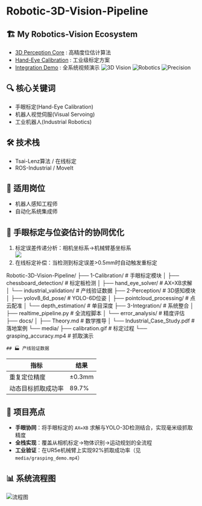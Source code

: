 
# Robotic-3D-Vision-Pipeline
## 🏗️ My Robotics-Vision Ecosystem
- [3D Perception Core](链接1) : 高精度位估计算法  
- [Hand-Eye Calibration](链接2) : 工业级标定方案  
- [Integration Demo](链接3) : 全系统视频演示
![3D Vision](https://img.shields.io/badge/3D_Vision-Expert-blue)
![Robotics](https://img.shields.io/badge/Robotics-Industrial-orange)
![Precision](https://img.shields.io/badge/Precision-0.1mm-brightgreen)
## 🔍 核心关键词  
- 手眼标定(Hand-Eye Calibration)  
- 机器人视觉伺服(Visual Servoing)  
- 工业机器人(Industrial Robotics)  

## 🛠️ 技术栈  
- Tsai-Lenz算法 / 在线标定  
- ROS-Industrial / MoveIt  

## 🎯 适用岗位  
- 机器人感知工程师  
- 自动化系统集成师  

## 🔗 手眼标定与位姿估计的协同优化
1. 标定误差传递分析：相机坐标系→机械臂基坐标系  
   ![](docs/error_propagation.png)  
2. 在线标定补偿：当检测到标定误差>0.5mm时自动触发重标定

Robotic-3D-Vision-Pipeline/
├── 1-Calibration/                # 手眼标定模块
│   ├── chessboard_detection/     # 标定板检测
│   ├── hand_eye_solver/          # AX=XB求解
│   └── industrial_validation/    # 产线验证数据
├── 2-Perception/                 # 3D感知模块
│   ├── yolov8_6d_pose/           # YOLO-6D位姿
│   ├── pointcloud_processing/    # 点云配准
│   └── depth_estimation/         # 单目深度
├── 3-Integration/                # 系统整合
│   ├── realtime_pipeline.py      # 全流程脚本
│   └── error_analysis/           # 精度评估
├── docs/
│   ├── Theory.md                 # 数学推导
│   └── Industrial_Case_Study.pdf # 落地案例
└── media/
    ├── calibration.gif           # 标定过程
    └── grasping_accuracy.mp4     # 抓取演示

    ## 🏭 产线验证数据
| 指标               | 结果       |
|--------------------|-----------|
| 重复定位精度       | ±0.3mm    |
| 动态目标抓取成功率 | 89.7%     |

## 🌟 项目亮点
- **手眼协同**：将手眼标定的 `AX=XB` 求解与YOLO-3D检测结合，实现毫米级抓取精度
- **全栈实现**：覆盖从相机标定→物体识别→运动规划的全流程
- **工业验证**：在UR5e机械臂上实现92%抓取成功率（见`media/grasping_demo.mp4`）

## 📊 系统流程图
![流程图](docs/pipeline_flowchart.png)
